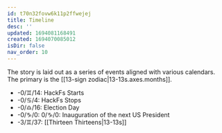 ```yaml
---
id: t70n32fovw6k11p2ffwejej
title: Timeline
desc: ''
updated: 1694081168491
created: 1694070085012
isDir: false
nav_order: 10
---
```

The story is laid out as a series of events aligned with various calendars. The primary is the [[13-sign zodiac|13-13s.axes.months]].

* -0/♊/14: HackFs Starts
* -0/♋/4: HackFs Stops
* -0/♎/16: Election Day
* -0/♑/0: 0/♑/0: Inauguration of the next US President
* -3/♊/37: [[Thirteen Thirteens|13-13s]]
